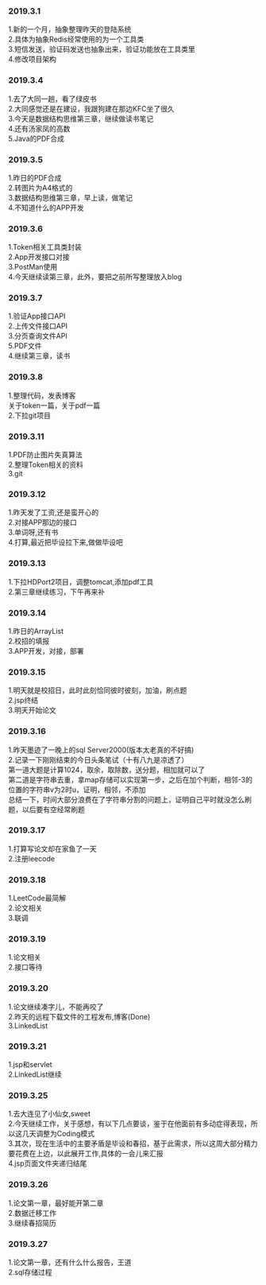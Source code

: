 ### 2019.3.1
1.新的一个月，抽象整理昨天的登陆系统<br>
2.具体为抽象Redis经常使用的为一个工具类<br>
3.短信发送，验证码发送也抽象出来，验证功能放在工具类里<br>
4.修改项目架构<br>

### 2019.3.4
1.去了大同一趟，看了绿皮书<br>
2.大同感觉还是在建设，我跟狗建在那边KFC坐了很久<br>
3.今天是数据结构思维第三章，继续做读书笔记<br>
4.还有汤家凤的高数<br>
5.Java的PDF合成<br>

### 2019.3.5
1.昨日的PDF合成<br>
2.转图片为A4格式的<br>
3.数据结构思维第三章，早上读，做笔记<br>
4.不知道什么的APP开发<br>

### 2019.3.6
1.Token相关工具类封装<br>
2.App开发接口对接<br>
3.PostMan使用<br>
4.今天继续读第三章，此外，要把之前所写整理放入blog<br>

### 2019.3.7
1.验证App接口API<br>
2.上传文件接口API<br>
3.分页查询文件API<br>
5.PDF文件<br>
4.继续第三章，读书<br>

### 2019.3.8
1.整理代码，发表博客<br>
  关于token一篇，关于pdf一篇<br>
2.下拉git项目<br>

### 2019.3.11
1.PDF防止图片失真算法<br>
2.整理Token相关的资料<br>
3.git<br>

### 2019.3.12
1.昨天发了工资,还是蛮开心的<br>
2.对接APP那边的接口<br>
3.单词呀,还有书<br>
4.打算,最近把毕设拉下来,做做毕设吧<br>

### 2019.3.13
1.下拉HDPort2项目，调整tomcat,添加pdf工具<br>
2.第三章继续练习，下午再来补<br>

### 2019.3.14
1.昨日的ArrayList<br>
2.校招的填报<br>
3.APP开发，对接，部署<br>

### 2019.3.15
1.明天就是校招日，此时此刻恰同彼时彼刻，加油，刷点题<br>
2.jsp终结<br>
3.明天开始论文<br>

### 2019.3.16
1.昨天墨迹了一晚上的sql Server2000(版本太老真的不好搞)<br>
2.记录一下刚刚结束的今日头条笔试（十有八九是凉透了）<br>
 第一道大题是计算1024，取余，取除数，送分题，相加就可以了<br>
 第二道是字符串去重，拿map存储可以实现第一步，之后在加个判断，相邻-3的位置的字符串v为2时u，证明，相邻，不添加<br>
 总结一下，时间大部分浪费在了字符串分割的问题上，证明自己平时就没怎么刷题，以后要有空经常刷题<br>

### 2019.3.17
1.打算写论文却在家鱼了一天<br>
2.注册leecode<br>

### 2019.3.18
1.LeetCode最简解<br>
2.论文相关<br>
3.联调<br>

### 2019.3.19
1.论文相关<br>
2.接口等待<br>

### 2019.3.20
1.论文继续凑字儿，不能再咬了<br>
2.昨天的远程下载文件的工程发布,博客(Done)<br>
3.LinkedList<br>

### 2019.3.21
1.jsp和servlet<br>
2.LinkedList继续<br>

### 2019.3.25
1.去大连见了小仙女,sweet<br>
2.今天继续工作，关于感想，有以下几点要谈，鉴于在他面前有多动症得表现，所以这几天调整为Coding模式<br>
3.其次，现在生活中的主要矛盾是毕设和春招，基于此需求，所以这周大部分精力要花费在上边，以此展开工作,具体的一会儿来汇报<br>
4.jsp页面文件夹递归结尾<br>

### 2019.3.26
1.论文第一章，最好能开第二章<br>
2.数据迁移工作<br>
3.继续春招简历<br>

### 2019.3.27
1.论文第一章，还有什么什么报告，王道<br>
2.sql存储过程<br>
